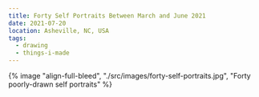 ```yaml
---
title: Forty Self Portraits Between March and June 2021
date: 2021-07-20
location: Asheville, NC, USA
tags:
  - drawing
  - things-i-made
---
```

{% image "align-full-bleed", "./src/images/forty-self-portraits.jpg", "Forty poorly-drawn self portraits" %}
